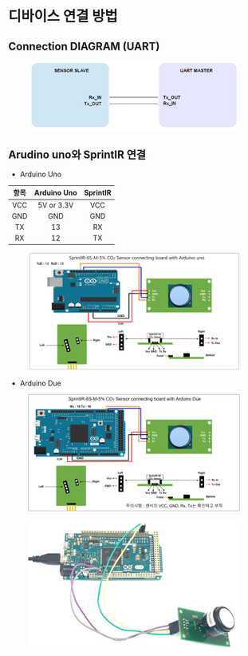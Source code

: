 # 디바이스 연결 방법

## Connection DIAGRAM (UART)

<figure><img src="../../../.gitbook/assets/connetion_uart_diagram.PNG" alt=""><figcaption></figcaption></figure>

## Arudino uno와 SprintIR 연결

* Arduino Uno

|  항목 | Arduino Uno | SprintIR |
| :-: | :---------: | :------: |
| VCC |  5V or 3.3V |    VCC   |
| GND |     GND     |    GND   |
|  TX |      13     |    RX    |
|  RX |      12     |    TX    |

<figure><img src="../../../.gitbook/assets/sprintir_with_aruduino.PNG" alt=""><figcaption></figcaption></figure>

* Arduino Due

<figure><img src="../../../.gitbook/assets/sprintir_6s_connecting_with_arduino_due (1).png" alt=""><figcaption></figcaption></figure>

<figure><img src="../../../.gitbook/assets/sprintir_6s_실사.jpg" alt=""><figcaption></figcaption></figure>

###
